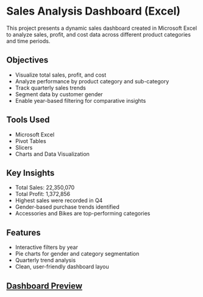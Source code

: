 # Sales Analysis Dashboard (Excel)

This project presents a dynamic sales dashboard created in Microsoft Excel to analyze sales, profit, and cost data across different product categories and time periods.

## Objectives
- Visualize total sales, profit, and cost
- Analyze performance by product category and sub-category
- Track quarterly sales trends
- Segment data by customer gender
- Enable year-based filtering for comparative insights

## Tools Used
- Microsoft Excel
- Pivot Tables
- Slicers
- Charts and Data Visualization

## Key Insights
- Total Sales: 22,350,070
- Total Profit: 1,372,856
- Highest sales were recorded in Q4
- Gender-based purchase trends identified
- Accessories and Bikes are top-performing categories

## Features
- Interactive filters by year
- Pie charts for gender and category segmentation
- Quarterly trend analysis
- Clean, user-friendly dashboard layou

## [Dashboard Preview](Dashboard.png)


